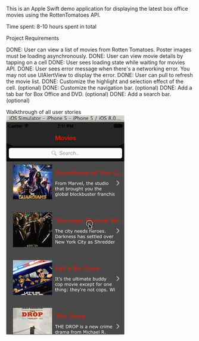 This is an Apple Swift demo application for displaying the latest box office movies using the RottenTomatoes API. 

Time spent: 8-10 hours spent in total

Project Requirements

DONE: User can view a list of movies from Rotten Tomatoes. Poster images must be loading asynchronously.
DONE: User can view movie details by tapping on a cell
DONE: User sees loading state while waiting for movies API. 
DONE: User sees error message when there's a networking error. You may not use UIAlertView to display the error. 
DONE: User can pull to refresh the movie list.
DONE: Customize the highlight and selection effect of the cell. (optional)
DONE: Customize the navigation bar. (optional)
DONE: Add a tab bar for Box Office and DVD. (optional)
DONE: Add a search bar. (optional)


Walkthrough of all user stories
![alt tag](https://raw.githubusercontent.com/yezhisaim/RottenTomatoes/master/RottenTomatoes/Images.xcassets/RottenTomatoes.gif)





